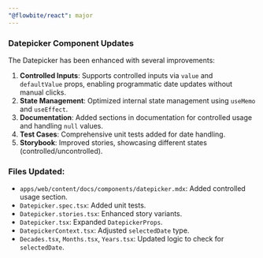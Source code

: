 ```yaml
---
"@flowbite/react": major
---
```


### Datepicker Component Updates

The Datepicker has been enhanced with several improvements:

1. **Controlled Inputs**: Supports controlled inputs via `value` and `defaultValue` props, enabling programmatic date updates without manual clicks.
2. **State Management**: Optimized internal state management using `useMemo` and `useEffect`.
3. **Documentation**: Added sections in documentation for controlled usage and handling `null` values.
4. **Test Cases**: Comprehensive unit tests added for date handling.
5. **Storybook**: Improved stories, showcasing different states (controlled/uncontrolled).

### Files Updated:

- `apps/web/content/docs/components/datepicker.mdx`: Added controlled usage section.
- `Datepicker.spec.tsx`: Added unit tests.
- `Datepicker.stories.tsx`: Enhanced story variants.
- `Datepicker.tsx`: Expanded `DatepickerProps`.
- `DatepickerContext.tsx`: Adjusted `selectedDate` type.
- `Decades.tsx`, `Months.tsx`, `Years.tsx`: Updated logic to check for `selectedDate`.
